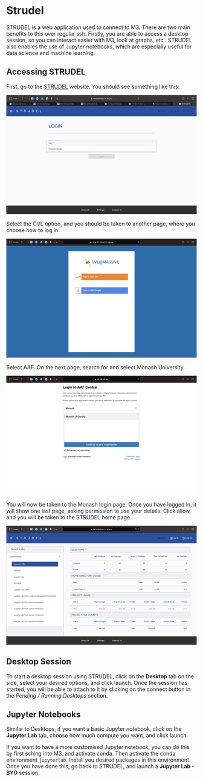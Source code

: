 # Strudel

STRUDEL is a web application used to connect to M3. There are two main benefits to this over regular ssh. Firstly, you are able to access a desktop session, so you can interact easier with M3, look at graphs, etc.. STRUDEL also enables the use of Jupyter notebooks, which are especially useful for data science and machine learning.

## Accessing STRUDEL

First, go to the [STRUDEL](https://beta.desktop.cvl.org.au/) website. You should see something like this:

![strudel select cvl](imgs/strudel1.png)

Select the CVL option, and you should be taken to another page, where you choose how to log in.

![strudel login](imgs/strudel2.png)

Select AAF. On the next page, search for and select Monash University.

![AAF Login](imgs/aaf_strudel.png)

You will now be taken to the Monash login page. Once you have logged in, it will show one last page, asking permission to use your details. Click allow, and you will be taken to the STRUDEL home page.

![strudel home page](imgs/strudel_home.png)

## Desktop Session

To start a desktop session using STRUDEL, click on the **Desktop** tab on the side, select your desired options, and click launch. Once the session has started, you will be able to attach to it by clicking on the connect button in the *Pending / Running Desktops* section.

## Jupyter Notebooks

Similar to Desktops, if you want a basic Jupyter notebook, click on the **Jupyter Lab** tab, choose how much compute you want, and click launch.

If you want to have a more customised Jupyter notebook, you can do this by first sshing into M3, and activate conda. Then activate the conda environment `jupyterlab`. Install you desired packages in this environment. Once you have done this, go back to STRUDEL, and launch a **Jupyter Lab - BYO** session.